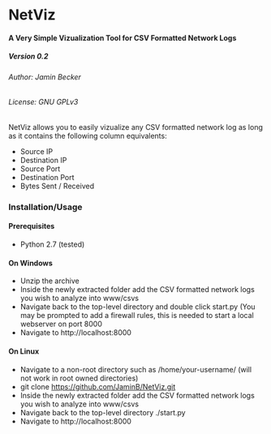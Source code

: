 # NetViz
#### A Very Simple Vizualization Tool for CSV Formatted Network Logs
##### Version 0.2
###### Author: Jamin Becker
###### License: GNU GPLv3

NetViz allows you to easily vizualize any CSV formatted network log as long as it contains the following column equivalents:

  - Source IP
  - Destination IP
  - Source Port
  - Destination Port
  - Bytes Sent / Received


### Installation/Usage
#### Prerequisites
* Python 2.7 (tested)

#### On Windows
* Unzip the archive
* Inside the newly extracted folder add the CSV formatted network logs you wish to analyze into www/csvs
* Navigate back to the top-level directory and double click start.py (You may be prompted to add a firewall rules, this is needed to start a local webserver on port 8000
* Navigate to http://localhost:8000

#### On Linux
* Navigate to a non-root directory such as /home/your-username/ (will not work in root owned directories)
* git clone https://github.com/JaminB/NetViz.git
* Inside the newly extracted folder add the CSV formatted network logs you wish to analyze into www/csvs
* Navigate back to the top-level directory ./start.py
* Navigate to http://localhost:8000
